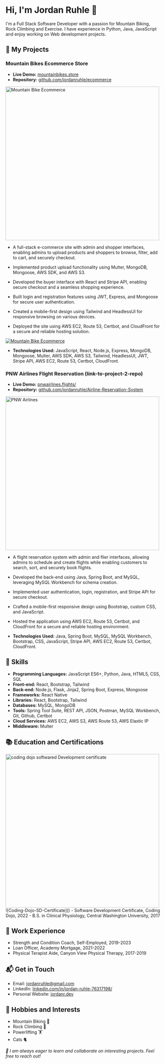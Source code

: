 # Hi, I'm Jordan Ruhle 👋

I'm a Full Stack Software Developer with a passion for Mountain Biking, Rock Climbing and Exercise. I have experience in Python, Java, JavaScript and enjoy working on Web development projects.

## 🚀 My Projects

### Mountain Bikes Ecommerce Store 

- **Live Demo:** [mountainbikes.store](https://www.mountainbikes.store/)
- **Repository:** [github.com/jordanruhle/ecommerce](https://github.com/jordanruhle/ecommerce)

<a href="https://www.mountainbikes.store/">
  <img src="https://user-images.githubusercontent.com/50646001/233202191-0dea87b2-d55d-4782-88a0-bc62c06401b3.PNG" alt="Mountain Bike Ecommerce" width="500" />
</a>

- A full-stack e-commerce site with admin and shopper interfaces, enabling admins to upload products and shoppers to browse, filter, add to cart, and securely checkout.

- Implemented product upload functionality using Multer, MongoDB, Mongoose, AWS SDK, and AWS S3.
- Developed the buyer interface with React and Stripe API, enabling secure checkout and a seamless shopping experience.
- Built login and registration features using JWT, Express, and Mongoose for secure user authentication.
- Created a mobile-first design using Tailwind and HeadlessUI for responsive browsing on various devices.
- Deployed the site using AWS EC2, Route 53, Certbot, and CloudFront for a secure and reliable hosting solution.

<a href="https://www.mountainbikes.store/">
  <img src="https://user-images.githubusercontent.com/50646001/233210212-f9fc94d9-bfbb-4945-931d-ac9c3e3c2529.gif" alt="Mountain Bike Ecommerce" />
</a>

- **Technologies Used:** JavaScript, React, Node.js, Express, MongoDB, Mongoose, Multer, AWS SDK, AWS S3, Tailwind, HeadlessUI, JWT, Stripe API, AWS EC2, Route 53, Certbot, CloudFront.

### PNW Airlines Flight Reservation (link-to-project-2-repo)
- **Live Demo:** [pnwairlines.flights/](https://www.pnwairlines.flights/)
- **Repository:** [github.com/jordanruhle/Airline-Reservation-System](https://github.com/jordanruhle/Airline-Reservation-System)

<a href="https://www.pnwairlines.flights/">
  <img src="https://user-images.githubusercontent.com/50646001/233210961-4ad009be-b103-4b9e-81bf-3f6bd02106ef.PNG" alt="PNW Airlines" width="500" />
</a>

- A flight reservation system with admin and flier interfaces, allowing admins to schedule and create flights while enabling customers to search, sort, and securely book flights.

- Developed the back-end using Java, Spring Boot, and MySQL, leveraging MySQL Workbench for schema creation.
- Implemented user authentication, login, registration, and Stripe API for secure checkout.
- Crafted a mobile-first responsive design using Bootstrap, custom CSS, and JavaScript.
- Hosted the application using AWS EC2, Route 53, Certbot, and CloudFront for a secure and reliable hosting environment.

- **Technologies Used:** Java, Spring Boot, MySQL, MySQL Workbench, Bootstrap, CSS, JavaScript, Stripe API, AWS EC2, Route 53, Certbot, CloudFront.


## 💼 Skills

- **Programming Languages:** JavaScript ES6+, Python, Java, HTML5, CSS, SQL
- **Front-end:** React, Bootstrap, Tailwind
- **Back-end:** Node.js, Flask, Jinja2, Spring Boot, Express, Mongoose
- **Frameworks:** React Native
- **Libraries:** React, Bootstrap, Tailwind
- **Databases:** MySQL, MongoDB
- **Tools:** Spring Tool Suite, REST API, JSON, Postman, MySQL Workbench, Git, Github, Certbot
- **Cloud Services:** AWS EC2, AWS S3, AWS Route 53, AWS Elastic IP
- **Middleware:** Multer

## 📚 Education and Certifications

<img src="https://user-images.githubusercontent.com/50646001/233211963-2837276e-9be0-4aef-a0a4-02b581ac6679.PNG" alt="coding dojo softwared Development certificate" width="500" />
![Coding-Dojo-SD-Certificate]()
- Software Development Certificate, Coding Dojo, 2022
- B.S. in Clinical Physiology, Central Washington University, 2017

## 💼 Work Experience

- Strength and Condition Coach, Self-Employed, 2019-2023
- Loan Officer, Academy Mortgage, 2021-2022 
- Physical Terapist Aide, Canyon View Physical Therapy, 2017-2019

## 📬 Get in Touch

- Email: [jordanruhle@gmail.com](mailto:jordanruhle@gmail)
- LinkedIn: [linkedin.com/in/jordan-ruhle-76317198/](https://www.linkedin.com/in/jordan-ruhle-76317198/)
- Personal Website: [jordanr.dev](https://jordanr.dev)

## 🌱 Hobbies and Interests

- Mountain Biking 🚵
- Rock Climbing 🧗
- Powerlifting 🏋️
- Cats 🐈

_🔭 I am always eager to learn and collaborate on interesting projects. Feel free to reach out!_

